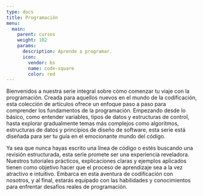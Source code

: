 ```yaml
---
type: docs
title: Programación
menu:
  main:
    parent: cursos
    weight: 102
    params:
      description: Aprende a programar.
      icon:
        vendor: bs
        name: code-square
        color: red
---
```


Bienvenidos a nuestra serie integral sobre cómo comenzar tu viaje con la programación. Creada para aquellos nuevos en el mundo de la codificación, esta colección de artículos ofrece un enfoque paso a paso para comprender los fundamentos de la programación. Empezando desde lo básico, como entender variables, tipos de datos y estructuras de control, hasta explorar gradualmente temas más complejos como algoritmos, estructuras de datos y principios de diseño de software, esta serie está diseñada para ser tu guía en el emocionante mundo del código.

Ya sea que nunca hayas escrito una línea de código o estés buscando una revisión estructurada, esta serie promete ser una experiencia reveladora. Nuestros tutoriales prácticos, explicaciones claras y ejemplos aplicados tienen como objetivo hacer que el proceso de aprendizaje sea a la vez atractivo e intuitivo. Embarca en esta aventura de codificación con nosotros, y al final, estarás equipado con las habilidades y conocimientos para enfrentar desafíos reales de programación.
